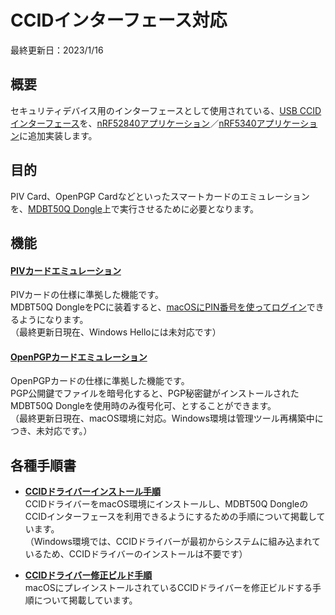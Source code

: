 # CCIDインターフェース対応

最終更新日：2023/1/16

## 概要

セキュリティデバイス用のインターフェースとして使用されている、[USB CCIDインターフェース](../CCID/openpgp_lib/README.md)を、[nRF52840アプリケーション](../nRF52840_app)／[nRF5340アプリケーション](../nRF5340_app)に追加実装します。

## 目的

PIV Card、OpenPGP Cardなどといったスマートカードのエミュレーションを、[MDBT50Q Dongle](../FIDO2Device/MDBT50Q_Dongle/README.md)上で実行させるために必要となります。

## 機能

#### [PIVカードエミュレーション](../CCID/PIVCARDEMUL.md)

PIVカードの仕様に準拠した機能です。<br>
MDBT50Q DongleをPCに装着すると、[macOSにPIN番号を使ってログイン](../FIDO2Device/MDBT50Q_Dongle/PIVPINLOGIN.md)できるようになります。<br>
（最終更新日現在、Windows Helloには未対応です）

#### [OpenPGPカードエミュレーション](../CCID/OpenPGP/README.md)

OpenPGPカードの仕様に準拠した機能です。<br>
PGP公開鍵でファイルを暗号化すると、PGP秘密鍵がインストールされたMDBT50Q Dongleを使用時のみ復号化可、とすることができます。<br>
（最終更新日現在、macOS環境に対応。Windows環境は管理ツール再構築中につき、未対応です。）

## 各種手順書

- <b>[CCIDドライバーインストール手順](../CCID/INSTALLPRG.md)</b><br>
CCIDドライバーをmacOS環境にインストールし、MDBT50Q DongleのCCIDインターフェースを利用できるようにするための手順について掲載しています。<br>
（Windows環境では、CCIDドライバーが最初からシステムに組み込まれているため、CCIDドライバーのインストールは不要です）

- <b>[CCIDドライバー修正ビルド手順](../CCID/BUILDCCIDDRV.md)</b><br>
macOSにプレインストールされているCCIDドライバーを修正ビルドする手順について掲載しています。
